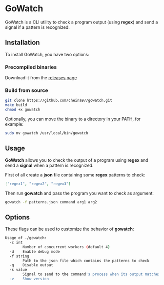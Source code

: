 # GoWatch

GoWatch is a CLI utility to check a program output (using **regex**) and send a signal if a pattern is recognized.

## Installation

To install GoWatch, you have two options:
### Precompiled binaries

Download it from the [releases page](https://github.com/cheina97/gowatch/releases/latest)

### Build from source

```bash
git clone https://github.com/cheina97/gowatch.git
make build
chmod +x gowatch
```

Optionally, you can move the binary to a directory in your PATH, for example:

```bash
sudo mv gowatch /usr/local/bin/gowatch
```

## Usage

**GoWatch** allows you to check the output of a program using **regex** and send a **signal** when a pattern is recognized.

First of all create a **json** file containing some **regex** patterns to check:

```json
["regex1", "regex2", "regex3"]
```

Then run **gowatch** and pass the program you want to check as argument:

```bash
gowatch -f patterns.json command arg1 arg2
```

## Options

These flags can be used to customize the behavior of **gowatch**:

```bash
Usage of ./gowatch:
  -c int
        Number of concurrent workers (default 4)
  -d    Enable debug mode
  -f string
        Path to the json file which contains the patterns to check
  -q    Disable output
  -s value
        Signal to send to the command's process when its output matches a pattern (default killed)
  -v    Show version
```
